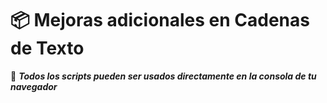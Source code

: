 # 📦 Mejoras adicionales en Cadenas de Texto


📌 **_Todos los scripts pueden ser usados directamente en la consola de tu navegador_**